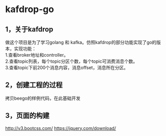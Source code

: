 # kafdrop-go


## 1，关于kafdrop
做这个项目是为了学习golang 和 kafka。仿照kafdrop的部分功能实现了go的版本，实现功能：  
1.查看broker地址和controller。  
2.查看topic列表，每个topic分区个数，每个topic可消费消息个数。  
3.查看topic下前200个消息内容，消息offset，消息所在分区。  

## 2，创建工程的过程
拷贝beego的样例代码，在此基础开发

## 3，页面的构建
http://v3.bootcss.com/
https://jquery.com/download/

